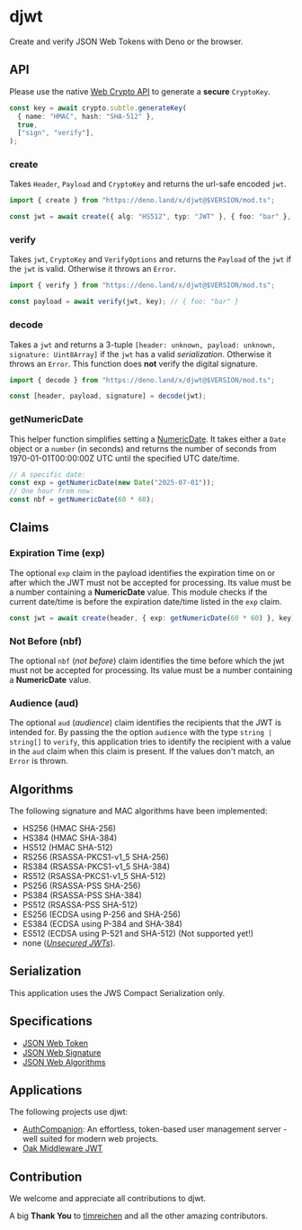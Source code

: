 # djwt

Create and verify JSON Web Tokens with Deno or the browser.

## API

Please use the native
[Web Crypto API](https://developer.mozilla.org/en-US/docs/Web/API/SubtleCrypto/generateKey)
to generate a **secure** `CryptoKey`.

```typescript
const key = await crypto.subtle.generateKey(
  { name: "HMAC", hash: "SHA-512" },
  true,
  ["sign", "verify"],
);
```

### create

Takes `Header`, `Payload` and `CryptoKey` and returns the url-safe encoded
`jwt`.

```typescript
import { create } from "https://deno.land/x/djwt@$VERSION/mod.ts";

const jwt = await create({ alg: "HS512", typ: "JWT" }, { foo: "bar" }, key);
```

### verify

Takes `jwt`, `CryptoKey` and `VerifyOptions` and returns the `Payload` of the
`jwt` if the `jwt` is valid. Otherwise it throws an `Error`.

```typescript
import { verify } from "https://deno.land/x/djwt@$VERSION/mod.ts";

const payload = await verify(jwt, key); // { foo: "bar" }
```

### decode

Takes a `jwt` and returns a 3-tuple
`[header: unknown, payload: unknown, signature: Uint8Array]` if the `jwt` has a
valid _serialization_. Otherwise it throws an `Error`. This function does
**not** verify the digital signature.

```typescript
import { decode } from "https://deno.land/x/djwt@$VERSION/mod.ts";

const [header, payload, signature] = decode(jwt);
```

### getNumericDate

This helper function simplifies setting a
[NumericDate](https://tools.ietf.org/html/rfc7519#page-6). It takes either a
`Date` object or a `number` (in seconds) and returns the number of seconds from
1970-01-01T00:00:00Z UTC until the specified UTC date/time.

```typescript
// A specific date:
const exp = getNumericDate(new Date("2025-07-01"));
// One hour from now:
const nbf = getNumericDate(60 * 60);
```

## Claims

### Expiration Time (exp)

The optional `exp` claim in the payload identifies the expiration time on or
after which the JWT must not be accepted for processing. Its value must be a
number containing a **NumericDate** value. This module checks if the current
date/time is before the expiration date/time listed in the `exp` claim.

```typescript
const jwt = await create(header, { exp: getNumericDate(60 * 60) }, key);
```

### Not Before (nbf)

The optional `nbf` (_not before_) claim identifies the time before which the jwt
must not be accepted for processing. Its value must be a number containing a
**NumericDate** value.

### Audience (aud)

The optional `aud` (_audience_) claim identifies the recipients that the JWT is
intended for. By passing the the option `audience` with the type
`string | string[]` to `verify`, this application tries to identify the
recipient with a value in the `aud` claim when this claim is present. If the
values don't match, an `Error` is thrown.

## Algorithms

The following signature and MAC algorithms have been implemented:

- HS256 (HMAC SHA-256)
- HS384 (HMAC SHA-384)
- HS512 (HMAC SHA-512)
- RS256 (RSASSA-PKCS1-v1_5 SHA-256)
- RS384 (RSASSA-PKCS1-v1_5 SHA-384)
- RS512 (RSASSA-PKCS1-v1_5 SHA-512)
- PS256 (RSASSA-PSS SHA-256)
- PS384 (RSASSA-PSS SHA-384)
- PS512 (RSASSA-PSS SHA-512)
- ES256 (ECDSA using P-256 and SHA-256)
- ES384 (ECDSA using P-384 and SHA-384)
- ES512 (ECDSA using P-521 and SHA-512) (Not supported yet!)
- none ([_Unsecured JWTs_](https://tools.ietf.org/html/rfc7519#section-6)).

## Serialization

This application uses the JWS Compact Serialization only.

## Specifications

- [JSON Web Token](https://tools.ietf.org/html/rfc7519)
- [JSON Web Signature](https://www.rfc-editor.org/rfc/rfc7515.html)
- [JSON Web Algorithms](https://www.rfc-editor.org/rfc/rfc7518.html)

## Applications

The following projects use djwt:

- [AuthCompanion](https://github.com/authcompanion/authcompanion): An
  effortless, token-based user management server - well suited for modern web
  projects.
- [Oak Middleware JWT](https://github.com/halvardssm/oak-middleware-jwt)

## Contribution

We welcome and appreciate all contributions to djwt.

A big **Thank You** to [timreichen](https://github.com/timreichen) and all the
other amazing contributors.
